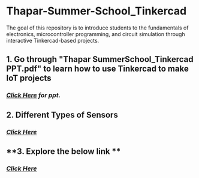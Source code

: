 # Thapar-Summer-School_Tinkercad
The goal of this repository is to introduce students to the fundamentals of electronics, microcontroller programming, and circuit simulation through interactive Tinkercad-based projects.
## **1. Go through "Thapar SummerSchool_Tinkercad PPT.pdf" to learn how to use Tinkercad to make IoT projects**
### *<a href= "https://docs.google.com/presentation/d/e/2PACX-1vRO4gfaaa-u1svSa3uYwv-skERWq26o6htFNYDfRKNHVfcCTmRD0CwEGTcJMgSwzQ/pub?start=false&loop=false&delayms=3000"> Click Here</a> for ppt.*
## **2. Different Types of Sensors**
### *<a href= "https://circuitdigest.com/tutorial/different-types-of-sensors-and-their-working"> Click Here </a>*
## **3. Explore the below link **
### *<a href= "https://www.tinkercad.com/blog/explore-microbit-with-tinkercad"> Click Here </a>*
